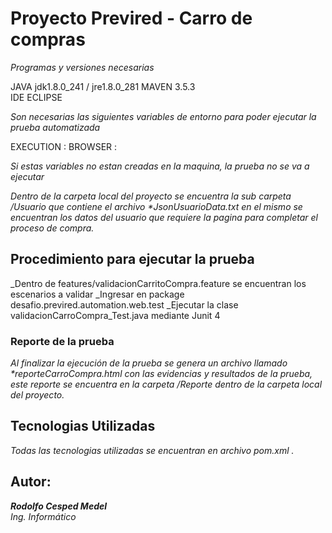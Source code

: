 # Proyecto Previred - Carro de compras

_Programas y versiones necesarias_

JAVA jdk1.8.0_241 / jre1.8.0_281
MAVEN 3.5.3 	
IDE ECLIPSE 

_Son necesarias las siguientes variables de entorno para poder ejecutar la prueba automatizada_

EXECUTION   : <LOCAL>
BROWSER     : <CHROME>

_Si estas variables no estan creadas en la maquina, la prueba no se va a ejecutar_

_Dentro de la carpeta local del proyecto se encuentra la sub carpeta /Usuario que contiene el archivo *JsonUsuarioData.txt
en el mismo se encuentran los datos del usuario que requiere la pagina para completar el proceso de compra._

## Procedimiento para ejecutar la prueba

_Dentro de features/validacionCarritoCompra.feature se encuentran los escenarios a validar
_Ingresar en package desafio.previred.automation.web.test
_Ejecutar la clase validacionCarroCompra_Test.java mediante Junit 4


### Reporte de la prueba 

_Al finalizar la ejecución de la prueba se genera un archivo llamado *reporteCarroCompra.html con las evidencias y resultados de la prueba,
 este reporte se encuentra en la carpeta /Reporte dentro de la carpeta local del proyecto._


## Tecnologias Utilizadas

_Todas las tecnologias utilizadas se encuentran en archivo pom.xml ._


## Autor:

***Rodolfo Cesped Medel***   
*Ing. Informático*